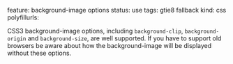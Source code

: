 feature: background-image options
status: use
tags: gtie8 fallback
kind: css
polyfillurls:

CSS3 background-image options, including `background-clip`, `background-origin` and `background-size`, are well supported. If you have to support old browsers be aware about how the background-image will be displayed without these options.
